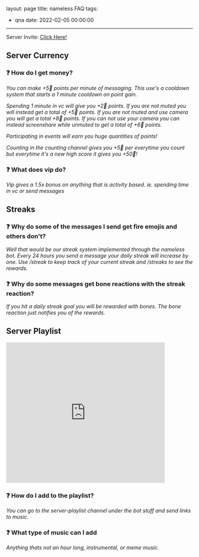 layout: page
title: nameless FAQ
tags:
  - qna
date: 2022-02-05 00:00:00
---
Server Invite: [Click Here!](https://discord.gg/HD92p45h5r)

## Server Currency

### ❓ How do I get money?

*You can make +5🦴 points per minute of messaging. This use's a cooldown system that starts a 1 minute cooldown on point gain.*

*Spending 1 minute in vc will give you +2🦴 points. If you are not muted you will instead get a total of +5🦴 points. If you are not muted and use camera you will get a total +8🦴 points. If you can not use your camera you can instead screenshare while unmuted to get a total of +6🦴 points.*

*Participating in events will earn you huge quantities of points!*

*Counting in the counting channel gives you +5🦴 per everytime you count but everytime it's a new high score it gives you +50🦴!*

### ❓ What does vip do?

*Vip gives a 1.5x bonus on anything that is activity based. ie. spending time in vc or send messages*

## Streaks

### ❓ Why do some of the messages I send get fire emojis and others don\'t?

*Well that would be our streak system implemented through the nameless bot. Every 24 hours you send a message your daily streak will increase by one. Use /streak to keep track of your current streak and /streaks to see the rewards.*

### ❓ Why do some messages get bone reactions with the streak reaction?

*If you hit a daily streak goal you will be rewarded with bones. The bone reaction just notifies you of the rewards.*

## Server Playlist

<iframe src="https://open.spotify.com/embed/playlist/3VPwBiqJQTrHVOaFTQfeiY?utm_source=generator&theme=0" width="85%" height="380" frameBorder="0" allowfullscreen="" allow="autoplay; clipboard-write; encrypted-media; fullscreen; picture-in-picture"></iframe>

### ❓ How do I add to the playlist?

*You can go to the server-playlist channel under the bot stuff and send links to music.*

### ❓ What type of music can I add

*Anything thats not an hour long, instrumental, or meme music.*